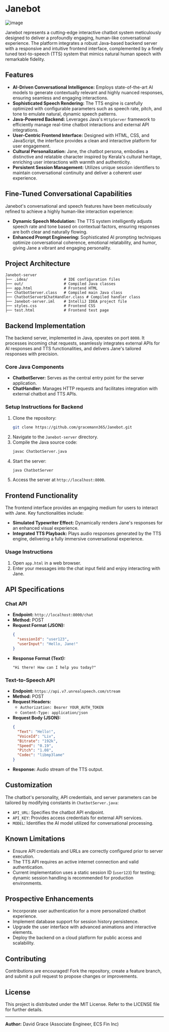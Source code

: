 
# Janebot

![image](https://github.com/user-attachments/assets/f8cc08d8-c05a-4dc6-a6bb-17bbfc2fe375)


Janebot represents a cutting-edge interactive chatbot system meticulously designed to deliver a profoundly engaging, human-like conversational experience. The platform integrates a robust Java-based backend server with a responsive and intuitive frontend interface, complemented by a finely tuned text-to-speech (TTS) system that mimics natural human speech with remarkable fidelity.

## Features

- **AI-Driven Conversational Intelligence:** Employs state-of-the-art AI models to generate contextually relevant and highly nuanced responses, ensuring seamless and engaging interactions.
- **Sophisticated Speech Rendering:** The TTS engine is carefully optimized with configurable parameters such as speech rate, pitch, and tone to emulate natural, dynamic speech patterns.
- **Java-Powered Backend:** Leverages Java's `HttpServer` framework to efficiently manage real-time chatbot interactions and external API integrations.
- **User-Centric Frontend Interface:** Designed with HTML, CSS, and JavaScript, the interface provides a clean and interactive platform for user engagement.
- **Cultural Personalization:** Jane, the chatbot persona, embodies a distinctive and relatable character inspired by Kerala's cultural heritage, enriching user interactions with warmth and authenticity.
- **Persistent Session Management:** Utilizes unique session identifiers to maintain conversational continuity and deliver a coherent user experience.

## Fine-Tuned Conversational Capabilities

Janebot's conversational and speech features have been meticulously refined to achieve a highly human-like interaction experience:

- **Dynamic Speech Modulation:** The TTS system intelligently adjusts speech rate and tone based on contextual factors, ensuring responses are both clear and naturally flowing.
- **Enhanced Prompt Engineering:** Sophisticated AI prompting techniques optimize conversational coherence, emotional relatability, and humor, giving Jane a vibrant and engaging personality.

## Project Architecture

```
Janebot-server
├── .idea/                # IDE configuration files
├── out/                  # Compiled Java classes
├── app.html              # Frontend HTML
├── ChatbotServer.class   # Compiled main Java class
├── ChatbotServer$ChatHandler.class # Compiled handler class
├── Janebot-server.iml    # IntelliJ IDEA project file
├── styles.css            # Frontend CSS
├── test.html             # Frontend test page
```

## Backend Implementation

The backend server, implemented in Java, operates on port `8000`. It processes incoming chat requests, seamlessly integrates external APIs for AI responses and TTS functionalities, and delivers Jane's tailored responses with precision.

### Core Java Components

- **ChatbotServer:** Serves as the central entry point for the server application.
- **ChatHandler:** Manages HTTP requests and facilitates integration with external chatbot and TTS APIs.

### Setup Instructions for Backend

1. Clone the repository:
   ```bash
   git clone https://github.com/gracemann365/Janebot.git
   ```
2. Navigate to the `Janebot-server` directory.
3. Compile the Java source code:
   ```bash
   javac ChatbotServer.java
   ```
4. Start the server:
   ```bash
   java ChatbotServer
   ```
5. Access the server at `http://localhost:8000`.

## Frontend Functionality

The frontend interface provides an engaging medium for users to interact with Jane. Key functionalities include:

- **Simulated Typewriter Effect:** Dynamically renders Jane's responses for an enhanced visual experience.
- **Integrated TTS Playback:** Plays audio responses generated by the TTS engine, delivering a fully immersive conversational experience.

### Usage Instructions

1. Open `app.html` in a web browser.
2. Enter your messages into the chat input field and enjoy interacting with Jane.

## API Specifications

### Chat API

- **Endpoint:** `http://localhost:8000/chat`
- **Method:** POST
- **Request Format (JSON):**
  ```json
  {
    "sessionId": "user123",
    "userInput": "Hello, Jane!"
  }
  ```
- **Response Format (Text):**
  ```
  "Hi there! How can I help you today?"
  ```

### Text-to-Speech API

- **Endpoint:** `https://api.v7.unrealspeech.com/stream`
- **Method:** POST
- **Request Headers:**
  - `Authorization: Bearer YOUR_AUTH_TOKEN`
  - `Content-Type: application/json`
- **Request Body (JSON):**
  ```json
  {
    "Text": "Hello!",
    "VoiceId": "Liv",
    "Bitrate": "192k",
    "Speed": "0.19",
    "Pitch": "1.08",
    "Codec": "libmp3lame"
  }
  ```
- **Response:** Audio stream of the TTS output.

## Customization

The chatbot's personality, API credentials, and server parameters can be tailored by modifying constants in `ChatbotServer.java`:

- `API_URL`: Specifies the chatbot API endpoint.
- `API_KEY`: Provides access credentials for external API services.
- `MODEL`: Identifies the AI model utilized for conversational processing.

## Known Limitations

- Ensure API credentials and URLs are correctly configured prior to server execution.
- The TTS API requires an active internet connection and valid authentication.
- Current implementation uses a static session ID (`user123`) for testing; dynamic session handling is recommended for production environments.

## Prospective Enhancements

- Incorporate user authentication for a more personalized chatbot experience.
- Implement database support for session history persistence.
- Upgrade the user interface with advanced animations and interactive elements.
- Deploy the backend on a cloud platform for public access and scalability.

## Contributing

Contributions are encouraged! Fork the repository, create a feature branch, and submit a pull request to propose changes or improvements.

## License

This project is distributed under the MIT License. Refer to the LICENSE file for further details.

---

**Author:** David Grace (Associate Engineer, ECS Fin Inc)





